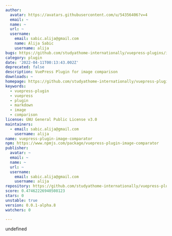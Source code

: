 ```yaml
---
author:
  avatar: https://avatars.githubusercontent.com/u/54356406?v=4
  email: ~
  name: ~
  url: ~
  username:
    email: sabic.alija@gmail.com
    name: Alija Sabic
    username: alija
bugs: https://github.com/studyathome-internationally/vuepress-plugins/issues
category: plugin
date: '2022-04-11T00:13:43.002Z'
deprecated: false
description: VuePress Plugin for image comparison
downloads: ~
homepage: https://github.com/studyathome-internationally/vuepress-plugins#readme
keywords:
  - vuepress-plugin
  - vuepress
  - plugin
  - markdown
  - image
  - comparison
license: GNU General Public License v3.0
maintainers:
  - email: sabic.alija@gmail.com
    username: alija
name: vuepress-plugin-image-comparator
npm: https://www.npmjs.com/package/vuepress-plugin-image-comparator
publisher:
  avatar: ~
  email: ~
  name: ~
  url: ~
  username:
    email: sabic.alija@gmail.com
    username: alija
repository: https://github.com/studyathome-internationally/vuepress-plugins
score: 0.47462226940508123
stars: 0
unstable: true
version: 0.0.1-alpha.8
watchers: 0

---
```


undefined
